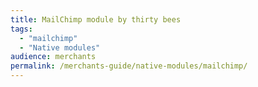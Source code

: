```yaml
---
title: MailChimp module by thirty bees
tags:
  - "mailchimp"
  - "Native modules"
audience: merchants
permalink: /merchants-guide/native-modules/mailchimp/
---
```

